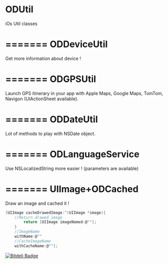 ODUtil
=======

iOs Util classes

=======
ODDeviceUtil
=======
Get more information about device !

=======
ODGPSUtil
=======

Launch GPS itinerary in your app with Apple Maps, Google Maps, TomTom, Navigon (UIActionSheet available).

=======
ODDateUtil
=======

Lot of methods to play with NSDate object.

=======
ODLanguageService
=======

Use NSLocalizedString more easier ! (parameters are available)

=======
UIImage+ODCached
=======

Draw an image and cached it !

```c
[UIImage cacheDrawedImage:^(UIImage *image){
	//Return drawed image
        return [UIImage imageNamed:@""];
    }
    //ImageName
    withName:@""
    //CacheImageName
    withCacheName:@""];
```


[![Bitdeli Badge](https://d2weczhvl823v0.cloudfront.net/odemolliens/odutil/trend.png)](https://bitdeli.com/free "Bitdeli Badge")

